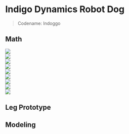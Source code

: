 # Indigo Dynamics Robot Dog

> Codename: Indoggo

## Math

<!-- font-family: TimesNewRoman; color: black;  -->
<div style="background: white; width: fit-content;">
<img src="https://render.githubusercontent.com/render/math?math=\phi_1 = \atan{\frac{x}{y}}">
<br>
<img src="https://render.githubusercontent.com/render/math?math=\phi_2 = \acos{\frac{{L_1^2} %2B {L_2^2} - x^2 - y^2}{2 L_1 L_2}}">
<br>
<img src="https://render.githubusercontent.com/render/math?math=\theta_1 = \phi_1 - \asin{\frac{L_2 \sin{\phi_2}}{\sqrt{x^2 %2B y^2}}}">
<br>
<img src="https://render.githubusercontent.com/render/math?math=\theta_2 = \pi - \phi_2">
<br>
<img src="https://render.githubusercontent.com/render/math?math=\where \phi_1, \phi_2, \theta_1, \theta_2 \in \Re">
<br>
<img src="https://render.githubusercontent.com/render/math?math=\phi_1 - \angle\shoulder">
<br>
<img src="https://render.githubusercontent.com/render/math?math=\phi_2 - \angle\elbow">
<br>
<img src="https://render.githubusercontent.com/render/math?math=\theta_1 - \measuredangle\shoulderSensor">
<br>
<img src="https://render.githubusercontent.com/render/math?math=\theta_2 - \measuredangle\elbowSensor">
</div>

## Leg Prototype

## Modeling

